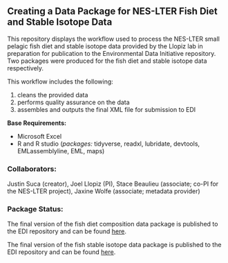 ## Creating a Data Package for NES-LTER Fish Diet and Stable Isotope Data

This repository displays the workflow used to process the NES-LTER small pelagic fish diet and stable isotope data provided by the Llopiz lab in preparation for publication to the Environmental Data Initiative repository. Two packages were produced for the fish diet and stable isotope data respectively.

This workflow includes the following:
1) cleans the provided data
2) performs quality assurance on the data
3) assembles and outputs the final XML file for submission to EDI

**Base Requirements:**
- Microsoft Excel
- R and R studio (*packages:* tidyverse, readxl, lubridate, devtools, EMLassemblyline, EML, maps)

### Collaborators:
Justin Suca (creator), Joel Llopiz (PI), Stace Beaulieu (associate; co-PI for the NES-LTER project), Jaxine Wolfe (associate; metadata provider)

### Package Status:
The final version of the fish diet composition data package is published to the EDI repository and can be found [here](https://portal.edirepository.org/nis/mapbrowse?packageid=knb-lter-nes.2.2).

The final version of the fish stable isotope data package is published to the EDI repository and can be found [here](https://portal.edirepository.org/nis/mapbrowse?packageid=knb-lter-nes.3.1).